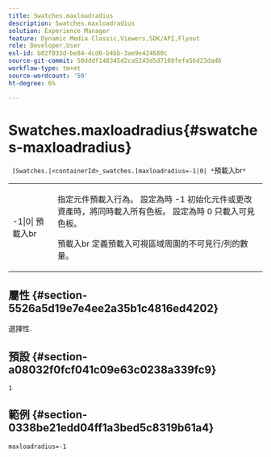 ```yaml
---
title: Swatches.maxloadradius
description: Swatches.maxloadradius
solution: Experience Manager
feature: Dynamic Media Classic,Viewers,SDK/API,Flyout
role: Developer,User
exl-id: b02f033d-be84-4cd0-b4bb-3ae9e424680c
source-git-commit: 50dddf148345d2ca5243d5d7108fefa56d23dad6
workflow-type: tm+mt
source-wordcount: '50'
ht-degree: 6%

---
```


# Swatches.maxloadradius{#swatches-maxloadradius}

` [Swatches.|<containerId>_swatches.]maxloadradius=-1|0| *`預載入br`*`

<table id="table_4A27394B6B4347D69CAC5A59EE0FBC6F"> 
 <tbody> 
  <tr> 
   <td colname="col1"> <p><span class="codeph"> -1|0|<span class="varname"> 預載入br</span></span> </p> </td> 
   <td colname="col2"> <p> 指定元件預載入行為。 設定為時 <span class="codeph"> -1</span> 初始化元件或更改資產時，將同時載入所有色板。 設定為時 <span class="codeph"> 0</span> 只載入可見色板。 </p> <p><span class="codeph"> <span class="varname"> 預載入br</span></span> 定義預載入可視區域周圍的不可見行/列的數量。 </p> </td> 
  </tr> 
 </tbody> 
</table>

## 屬性 {#section-5526a5d19e7e4ee2a35b1c4816ed4202}

選擇性.

## 預設 {#section-a08032f0fcf041c09e63c0238a339fc9}

`1`

## 範例 {#section-0338be21edd04ff1a3bed5c8319b61a4}

`maxloadradius=-1`
